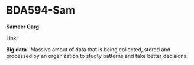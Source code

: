# BDA594-Sam
**Sameer Garg**

Link: 

**Big data**- Massive amout of data that is being collected, stored and processed by an organization to studty patterns and take better decisions.

